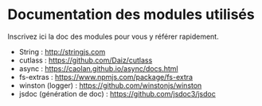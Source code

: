 # Documentation des modules utilisés

Inscrivez ici la doc des modules pour vous y référer rapidement.

* String : http://stringjs.com
* cutlass : https://github.com/Daiz/cutlass
* async : https://caolan.github.io/async/docs.html
* fs-extras : https://www.npmjs.com/package/fs-extra
* winston (logger) : https://github.com/winstonjs/winston
* jsdoc (génération de doc) : https://github.com/jsdoc3/jsdoc